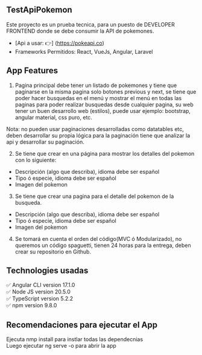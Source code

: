 ## TestApiPokemon
Este proyecto es un prueba tecnica, para un puesto de DEVELOPER FRONTEND 
donde se debe consumir la API de pokemones.  

-  [Api a usar: 👉] (https://pokeapi.co)  
- Frameworks Permitidos: React, VueJs, Angular, Laravel    

## App Features  

1. Pagina principal debe tener un listado de pokemones y tiene que paginarse en la misma pagina solo botones previous y next, se tiene que poder hacer busquedas en el menú y mostrar el menú en todas las paginas para poder realizar busquedas desde cualquier pagina, su web tener un buen desarrollo web (estilos), puede usar ejemplo: bootstrap, angular material, css puro, etc.  

Nota: no pueden usar paginaciones desarrolladas como datatables etc, deben desarrollar su
propia lógica para la paginación tiene que analizar la api y desarrollar su paginación.    

2. Se tiene que crear en una página para mostrar los detalles del pokemon con lo siguiente:  
- Descripción (algo que describa), idioma debe ser español  
- Tipo ó especie, idioma debe ser español  
- Imagen del pokemon  

3. Se tiene que crear una pagina para el detalle del pokemon de la busqueda.  
 - Descripción (algo que describa), idioma debe ser español  
 - Tipo ó especie, idioma debe ser español  
 - Imagen del pokemon  

4. Se tomará en cuenta el orden del código(MVC ó Modularizado), no queremos un código spaguetti, tienen 24 horas para la entrega, deben crear su repositorio en Github.  

## Technologies usadas

✅ Angular CLI version 17.1.0  
✅ Node JS version 20.5.0  
✅ TypeScript version 5.2.2    
✅ npm version 9.8.0     

## Recomendaciones para ejecutar el App
Ejecuta nmp install para instlar todas las dependecnias  
Luego ejecutar ng serve -o para abrir la app    


